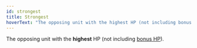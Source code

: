```yaml
---
id: strongest
title: Strongest
hoverText: "The opposing unit with the highest HP (not including bonus HP)."
---
```


The opposing unit with the **highest** HP (not including [bonus HP](/docs/all/glossary/bonus-hp)).